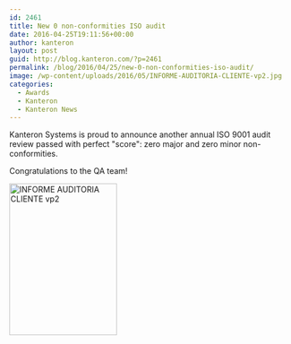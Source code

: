 ```yaml
---
id: 2461
title: New 0 non-conformities ISO audit
date: 2016-04-25T19:11:56+00:00
author: kanteron
layout: post
guid: http://blog.kanteron.com/?p=2461
permalink: /blog/2016/04/25/new-0-non-conformities-iso-audit/
image: /wp-content/uploads/2016/05/INFORME-AUDITORIA-CLIENTE-vp2.jpg
categories:
  - Awards
  - Kanteron
  - Kanteron News
---
```

Kanteron Systems is proud to announce another annual ISO 9001 audit review passed with perfect "score": zero major and zero minor non-conformities.

Congratulations to the QA team!

<img class="wp-image-2462 aligncenter" src="http://blog.kanteron.com/wp-content/uploads/2016/05/INFORME-AUDITORIA-CLIENTE-vp2.jpg" alt="INFORME AUDITORIA CLIENTE vp2" width="192" height="271" srcset="http://blog.kanteron.com/wp-content/uploads/2016/05/INFORME-AUDITORIA-CLIENTE-vp2.jpg 1240w, http://blog.kanteron.com/wp-content/uploads/2016/05/INFORME-AUDITORIA-CLIENTE-vp2-212x300.jpg 212w, http://blog.kanteron.com/wp-content/uploads/2016/05/INFORME-AUDITORIA-CLIENTE-vp2-768x1086.jpg 768w, http://blog.kanteron.com/wp-content/uploads/2016/05/INFORME-AUDITORIA-CLIENTE-vp2-724x1024.jpg 724w, http://blog.kanteron.com/wp-content/uploads/2016/05/INFORME-AUDITORIA-CLIENTE-vp2-480x679.jpg 480w, http://blog.kanteron.com/wp-content/uploads/2016/05/INFORME-AUDITORIA-CLIENTE-vp2-830x1174.jpg 830w, http://blog.kanteron.com/wp-content/uploads/2016/05/INFORME-AUDITORIA-CLIENTE-vp2-230x325.jpg 230w, http://blog.kanteron.com/wp-content/uploads/2016/05/INFORME-AUDITORIA-CLIENTE-vp2-350x495.jpg 350w" sizes="(max-width: 192px) 100vw, 192px" />